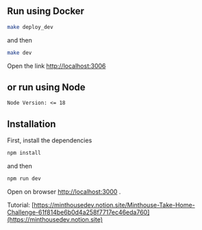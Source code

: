 ## Run using Docker

```bash
make deploy_dev
```

and then 

```bash
make dev
```

Open the link [http://localhost:3006](http://localhost:3006)

## or run using Node

`Node Version: <= 18`

## Installation

First, install the dependencies

```bash
npm install
```

and then 

```bash
npm run dev
```

Open on browser [http://localhost:3000](http://localhost:3000) .

Tutorial:
[https://minthousedev.notion.site/Minthouse-Take-Home-Challenge-61f814be6b0d4a258f7717ec46eda760](https://minthousedev.notion.site)
